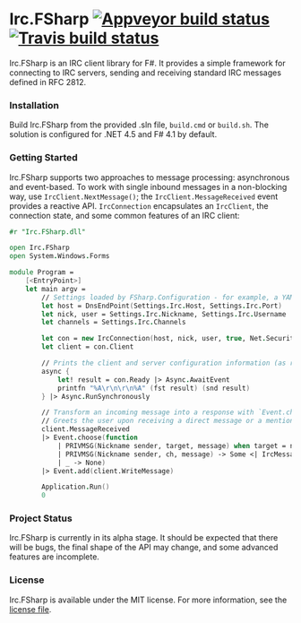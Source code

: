 # Irc.FSharp [![Appveyor build status](https://ci.appveyor.com/api/projects/status/phblrb0ix2g1kowr?svg=true)](https://ci.appveyor.com/project/cagyirey/irc-fsharp) [![Travis build status](https://travis-ci.org/cagyirey/Irc.FSharp.svg?branch=master)](https://travis-ci.org/cagyirey/Irc.FSharp)

Irc.FSharp is an IRC client library for F#. It provides a simple framework for connecting to IRC servers, sending and receiving standard IRC messages defined in RFC 2812.

### Installation

Build Irc.FSharp from the provided .sln file, `build.cmd` or `build.sh`. The solution is configured for .NET 4.5 and F# 4.1 by default.

### Getting Started

Irc.FSharp supports two approaches to message processing: asynchronous and event-based. To work with single inbound messages in a non-blocking way, use `IrcClient.NextMessage()`; the `IrcClient.MessageReceived` event provides a reactive API. `IrcConnection` encapsulates an `IrcClient`, the connection state, and some common features of an IRC client:

```fsharp
#r "Irc.FSharp.dll"

open Irc.FSharp
open System.Windows.Forms

module Program = 
    [<EntryPoint>]
    let main argv =
		// Settings loaded by FSharp.Configuration - for example, a YAML or XML config file
        let host = DnsEndPoint(Settings.Irc.Host, Settings.Irc.Port)
        let nick, user = Settings.Irc.Nickname, Settings.Irc.Username
        let channels = Settings.Irc.Channels

        let con = new IrcConnection(host, nick, user, true, Net.Security.RemoteCertificateValidationCallback(fun _ _ _ _ -> true))
        let client = con.Client

        // Prints the client and server configuration information (as reported by the server)
        async {
            let! result = con.Ready |> Async.AwaitEvent
            printfn "%A\r\n\r\n%A" (fst result) (snd result)
        } |> Async.RunSynchronously

        // Transform an incoming message into a response with `Event.choose`, then send it
		// Greets the user upon receiving a direct message or a mention in a channel
        client.MessageReceived
        |> Event.choose(function
            | PRIVMSG(Nickname sender, target, message) when target = nick -> Some <| IrcMessage.privmsg [ sender ] "Hello!"
            | PRIVMSG(Nickname sender, ch, message) -> Some <| IrcMessage.privmsg [ch] (sprintf "%s: Hello!" sender)
            | _ -> None)
        |> Event.add(client.WriteMessage)

		Application.Run()
		0
```

### Project Status

Irc.FSharp is currently in its alpha stage. It should be expected that there will be bugs, the final shape of the API may change, and some advanced features are incomplete.

### License

Irc.FSharp is available under the MIT license. For more information, see the [license file](https://github.com/cagyirey/Irc.FSharp/blob/master/LICENSE.md).
